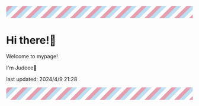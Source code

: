 <!-- Header image -->
<img src="./pokemon/pokemon_41.png" width="1000">

# Hi there!👋

Welcome to mypage!

I'm Judeee🐷

last updated: 2024/4/9 21:28

<!-- Footer image -->
<img src="./pokemon/pokemon_41.png" width="1000">
